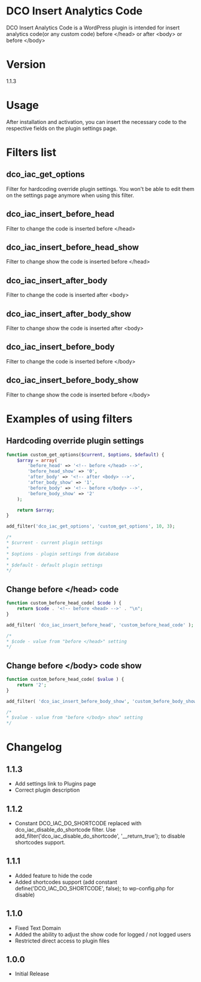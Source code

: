 # DCO Insert Analytics Code

DCO Insert Analytics Code is a WordPress plugin is intended for insert analytics code(or any custom code) before &lt;/head&gt; or after &lt;body&gt; or before &lt;/body&gt;

# Version
1.1.3

# Usage
After installation and activation, you can insert the necessary code to the respective fields on the plugin settings page.

# Filters list
## dco_iac_get_options
Filter for hardcoding override plugin settings. You won't be able to edit them on the settings page anymore when using this filter.
## dco_iac_insert_before_head
Filter to change the code is inserted before &lt;/head&gt;
## dco_iac_insert_before_head_show
Filter to change show the code is inserted before &lt;/head&gt;
## dco_iac_insert_after_body
Filter to change the code is inserted after &lt;body&gt;
## dco_iac_insert_after_body_show
Filter to change show the code is inserted after &lt;body&gt;
## dco_iac_insert_before_body
Filter to change the code is inserted before &lt;/body&gt;
## dco_iac_insert_before_body_show
Filter to change show the code is inserted before &lt;/body&gt;

# Examples of using filters
## Hardcoding override plugin settings
```php
function custom_get_options($current, $options, $default) {
    $array = array(
        'before_head' => '<!-- before </head> -->',
        'before_head_show' => '0',
        'after_body' => '<!-- after <body> -->',
        'after_body_show' => '1',
        'before_body' => '<!-- before </body> -->',
        'before_body_show' => '2'
    );

    return $array;
}

add_filter('dco_iac_get_options', 'custom_get_options', 10, 3);

/*
* $current - current plugin settings
*
* $options - plugin settings from database
*
* $default - default plugin settings
*/
```

## Change before &lt;/head&gt; code
```php
function custom_before_head_code( $code ) {
    return $code . '<!-- before <head> -->' . "\n";
}

add_filter( 'dco_iac_insert_before_head', 'custom_before_head_code' );

/*
* $code - value from "before </head>" setting
*/
```

## Change before &lt;/body&gt; code show
```php
function custom_before_head_code( $value ) {
    return '2';
}

add_filter( 'dco_iac_insert_before_body_show', 'custom_before_body_show' );

/*
* $value - value from "before </body> show" setting
*/
```

# Changelog
## 1.1.3
- Add settings link to Plugins page
- Correct plugin description

## 1.1.2
- Constant DCO_IAC_DO_SHORTCODE replaced with dco_iac_disable_do_shortcode filter. Use add_filter('dco_iac_disable_do_shortcode', '__return_true'); to disable shortcodes support.

## 1.1.1
- Added feature to hide the code
- Added shortcodes support (add constant define('DCO_IAC_DO_SHORTCODE', false); to wp-config.php for disable)

## 1.1.0
- Fixed Text Domain
- Added the ability to adjust the show code for logged / not logged users
- Restricted direct access to plugin files

## 1.0.0
- Initial Release